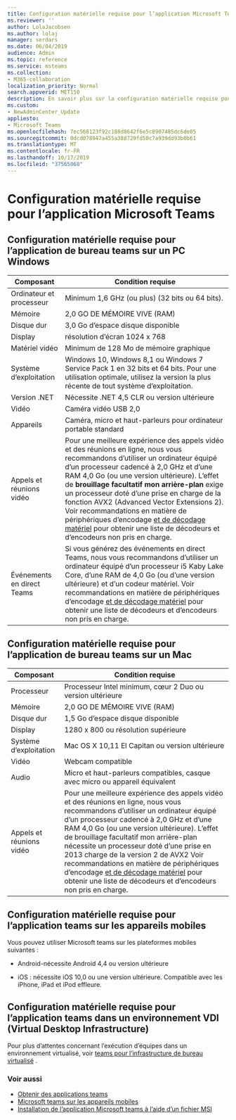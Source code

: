 ```yaml
---
title: Configuration matérielle requise pour l’application Microsoft Teams
ms.reviewer: ''
author: LolaJacobsen
ms.author: lolaj
manager: serdars
ms.date: 06/04/2019
audience: Admin
ms.topic: reference
ms.service: msteams
ms.collection:
- M365-collaboration
localization_priority: Normal
search.appverid: MET150
description: En savoir plus sur la configuration matérielle requise pour l’installation et l’exécution de Microsoft Teams.
ms.custom:
- NewAdminCenter_Update
appliesto:
- Microsoft Teams
ms.openlocfilehash: 7ec568123f92c188d8642f6e5c8907485dc6de05
ms.sourcegitcommit: 0dcd078947a455a388729fd50c7a939dd93b0b61
ms.translationtype: MT
ms.contentlocale: fr-FR
ms.lasthandoff: 10/17/2019
ms.locfileid: "37565068"
---
```

# <a name="hardware-requirements-for-the-microsoft-teams-app"></a>Configuration matérielle requise pour l’application Microsoft Teams

## <a name="hardware-requirements-for-the-teams-desktop-app-on-a-windows-pc"></a>Configuration matérielle requise pour l’application de bureau teams sur un PC Windows

|**Composant**|**Condition requise**  |
|---------|---------|
|Ordinateur et processeur    | Minimum 1,6 GHz (ou plus) (32 bits ou 64 bits).        |
|Mémoire     |    2,0 GO DE MÉMOIRE VIVE (RAM)     |
|Disque dur    | 3,0 Go d’espace disque disponible        |
|Display    |   résolution d’écran 1024 x 768 |
|Matériel vidéo |  Minimum de 128 Mo de mémoire graphique
|Système d’exploitation  |    Windows 10, Windows 8,1 ou Windows 7 Service Pack 1 en 32 bits et 64 bits. Pour une utilisation optimale, utilisez la version la plus récente de tout système d’exploitation.|
|Version .NET    |  Nécessite .NET 4,5 CLR ou version ultérieure       |
|Vidéo    |  Caméra vidéo USB 2,0       |
|Appareils    |   Caméra, micro et haut-parleurs pour ordinateur portable standard    | 
|Appels et réunions vidéo | Pour une meilleure expérience des appels vidéo et des réunions en ligne, nous vous recommandons d’utiliser un ordinateur équipé d’un processeur cadencé à 2,0 GHz et d’une RAM 4,0 Go (ou une version ultérieure). L’effet de **brouillage facultatif mon arrière-plan** exige un processeur doté d’une prise en charge de la fonction AVX2 (Advanced Vector Extensions 2). Voir recommandations en matière de périphériques d’encodage [et de décodage matériel](hardware-decoders-and-encoders.md) pour obtenir une liste de décodeurs et d’encodeurs non pris en charge. |
|Événements en direct Teams | Si vous générez des événements en direct Teams, nous vous recommandons d’utiliser un ordinateur équipé d’un processeur i5 Kaby Lake Core, d’une RAM de 4,0 Go (ou d’une version ultérieure) et d’un codeur matériel. Voir recommandations en matière de périphériques d’encodage [et de décodage matériel](hardware-decoders-and-encoders.md) pour obtenir une liste de décodeurs et d’encodeurs non pris en charge. |

## <a name="hardware-requirements-for-the-teams-desktop-app-on-a-mac"></a>Configuration matérielle requise pour l’application de bureau teams sur un Mac

|**Composant**|**Condition requise**  |
|---------|---------|
|Processeur    | Processeur Intel minimum, cœur 2 Duo ou version ultérieure |
|Mémoire     |   2,0 GO DE MÉMOIRE VIVE (RAM)      |
|Disque dur    |   1,5 Go d’espace disque disponible      |
|Display    | 1280 x 800 ou résolution supérieure    |
|Système d’exploitation  |    Mac OS X 10,11 El Capitan ou version ultérieure     |
|Vidéo  |    Webcam compatible     |
|Audio    |  Micro et haut-parleurs compatibles, casque avec micro ou appareil équivalent       |
|Appels et réunions vidéo | Pour une meilleure expérience des appels vidéo et des réunions en ligne, nous vous recommandons d’utiliser un ordinateur équipé d’un processeur cadencé à 2,0 GHz et d’une RAM 4,0 Go (ou une version ultérieure). L’effet de brouillage facultatif mon arrière-plan nécessite un processeur doté d’une prise en 2013 charge de la version 2 de AVX2 Voir recommandations en matière de périphériques d’encodage [et de décodage matériel](hardware-decoders-and-encoders.md) pour obtenir une liste de décodeurs et d’encodeurs non pris en charge.|

## <a name="hardware-requirements-for-the-teams-app-on-mobile-devices"></a>Configuration matérielle requise pour l’application teams sur les appareils mobiles

Vous pouvez utiliser Microsoft teams sur les plateformes mobiles suivantes :

- Android-nécessite Android 4,4 ou version ultérieure

- iOS : nécessite iOS 10,0 ou une version ultérieure. Compatible avec les iPhone, iPad et iPod effleure.

## <a name="hardware-requirements-for-the-teams-app-in-a-virtual-desktop-infrastructure-vdi-environment"></a>Configuration matérielle requise pour l’application teams dans un environnement VDI (Virtual Desktop Infrastructure)

Pour plus d’attentes concernant l’exécution d’équipes dans un environnement virtualisé, voir [teams pour l’infrastructure de bureau virtualisé](teams-for-vdi.md) . 

### <a name="related-topics"></a>Voir aussi
- [Obtenir des applications teams](get-clients.md)
- [Microsoft teams sur les appareils mobiles](https://support.office.com/article/Microsoft-Teams-on-mobile-devices-2ACBCF73-8FD4-4929-9B31-AE403B88C2D3)
- [Installation de l’application Microsoft teams à l’aide d’un fichier MSI](msi-deployment.md)
